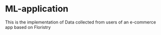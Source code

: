 # ML-application
This is the implementation of Data collected from users of an e-commerce app based on Floristry
